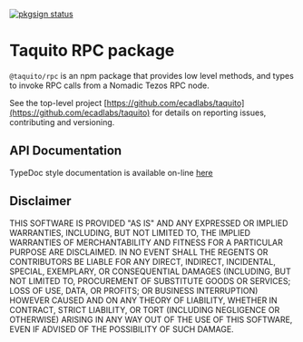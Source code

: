 [![pkgsign status](https://us-central1-pkgsign.cloudfunctions.net/pkgsign-badge?name=@taquito/rpc&expectedIdentity=%40simrob)](https://github.com/RedpointGames/pkgsign)

# Taquito RPC package

`@taquito/rpc` is an npm package that provides low level methods, and types to invoke RPC calls from a Nomadic Tezos RPC node.

See the top-level project [https://github.com/ecadlabs/taquito](https://github.com/ecadlabs/taquito) for details on reporting issues, contributing and versioning.

## API Documentation

TypeDoc style documentation is available on-line [here](https://tezostaquito.io/typedoc/modules/_taquito_rpc.html)

## Disclaimer

THIS SOFTWARE IS PROVIDED "AS IS" AND ANY EXPRESSED OR IMPLIED WARRANTIES, INCLUDING, BUT NOT LIMITED TO, THE IMPLIED WARRANTIES OF MERCHANTABILITY AND FITNESS FOR A PARTICULAR PURPOSE ARE DISCLAIMED. IN NO EVENT SHALL THE REGENTS OR CONTRIBUTORS BE LIABLE FOR ANY DIRECT, INDIRECT, INCIDENTAL, SPECIAL, EXEMPLARY, OR CONSEQUENTIAL DAMAGES (INCLUDING, BUT NOT LIMITED TO, PROCUREMENT OF SUBSTITUTE GOODS OR SERVICES; LOSS OF USE, DATA, OR PROFITS; OR BUSINESS INTERRUPTION) HOWEVER CAUSED AND ON ANY THEORY OF LIABILITY, WHETHER IN CONTRACT, STRICT LIABILITY, OR TORT (INCLUDING NEGLIGENCE OR OTHERWISE) ARISING IN ANY WAY OUT OF THE USE OF THIS SOFTWARE, EVEN IF ADVISED OF THE POSSIBILITY OF SUCH DAMAGE.
